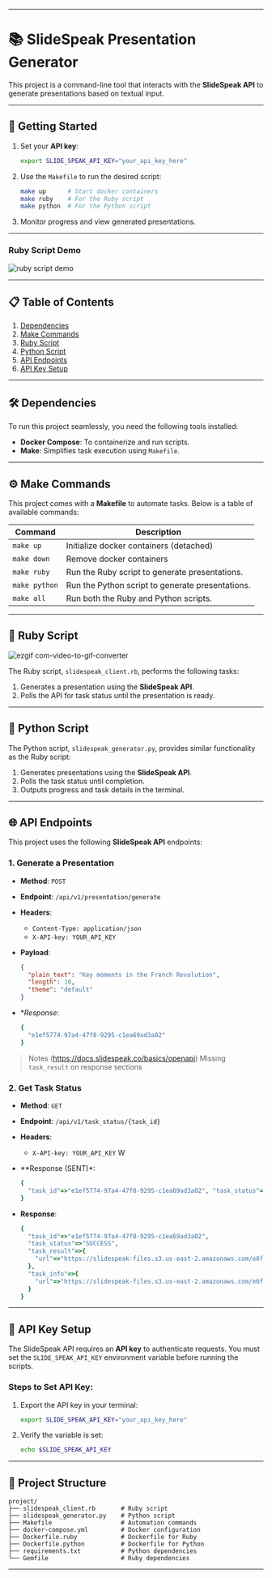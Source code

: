 
---

# 📚 SlideSpeak Presentation Generator

This project is a command-line tool that interacts with the **SlideSpeak API** to generate presentations based on textual input.

---

## 🚀 Getting Started

1. Set your **API key**:
   ```bash
   export SLIDE_SPEAK_API_KEY="your_api_key_here"
   ```

2. Use the `Makefile` to run the desired script:
   ```bash
   make up      # Start docker containers
   make ruby    # For the Ruby script
   make python  # For the Python script
   ```

3. Monitor progress and view generated presentations.

---

### Ruby Script Demo

![ruby script demo](https://github.com/user-attachments/assets/82680c02-53d1-4038-9fee-929cb5c1b1f6)

---

## 📋 Table of Contents

1. [Dependencies](#-dependencies)
2. [Make Commands](#-make-commands)
3. [Ruby Script](#-ruby-script)
4. [Python Script](#-python-script)
5. [API Endpoints](#-api-endpoints)
6. [API Key Setup](#-api-key-setup)

---

## 🛠 Dependencies

To run this project seamlessly, you need the following tools installed:

- **Docker Compose**: To containerize and run scripts.
- **Make**: Simplifies task execution using `Makefile`.

---

## ⚙️ Make Commands

This project comes with a **Makefile** to automate tasks. Below is a table of available commands:

| Command         | Description                                     |
|-----------------|-------------------------------------------------|
| `make up`       | Initialize docker containers (detached)         |
| `make down`     | Remove docker containers                        |
| `make ruby`     | Run the Ruby script to generate presentations.  |
| `make python`   | Run the Python script to generate presentations.|
| `make all`      | Run both the Ruby and Python scripts.           |

---

## 💎 Ruby Script

![ezgif com-video-to-gif-converter](https://github.com/user-attachments/assets/e786f654-9496-4e28-b868-ad4e8d74127a)

The Ruby script, `slidespeak_client.rb`, performs the following tasks:

1. Generates a presentation using the **SlideSpeak API**.
2. Polls the API for task status until the presentation is ready.

---

## 🐍 Python Script

The Python script, `slidespeak_generator.py`, provides similar functionality as the Ruby script:

1. Generates presentations using the **SlideSpeak API**.
2. Polls the task status until completion.
3. Outputs progress and task details in the terminal.

---

## 🌐 API Endpoints

This project uses the following **SlideSpeak API** endpoints:

### 1. Generate a Presentation

- **Method**: `POST`
- **Endpoint**: `/api/v1/presentation/generate`
- **Headers**:
  - `Content-Type: application/json`
  - `X-API-key: YOUR_API_KEY`
- **Payload**:
  ```json
  {
    "plain_text": "Key moments in the French Revolution",
    "length": 10,
    "theme": "default"
  }
  ```

- **Response*:
  ```rb
  {
    "e1ef5774-97a4-47f8-9295-c1ea69ad3a02"
  }
  ```

> Notes (https://docs.slidespeak.co/basics/openapi) Missing `task_result` on response sections

### 2. Get Task Status

- **Method**: `GET`
- **Endpoint**: `/api/v1/task_status/{task_id}`
- **Headers**:
  - `X-API-key: YOUR_API_KEY`
W
- **Response (SENT)*:
  ```rb
  {
    "task_id"=>"e1ef5774-97a4-47f8-9295-c1ea69ad3a02", "task_status"=>"SENT", "task_result"=>nil, "task_info"=>nil
  }
  ```

- **Response**:
  ```rb
  {
    "task_id"=>"e1ef5774-97a4-47f8-9295-c1ea69ad3a02",
    "task_status"=>"SUCCESS",
    "task_result"=>{
      "url"=>"https://slidespeak-files.s3.us-east-2.amazonaws.com/e6f70498-c6ae-4c16-a0de-663551698c5f.pptx"
    },
    "task_info"=>{
      "url"=>"https://slidespeak-files.s3.us-east-2.amazonaws.com/e6f70498-c6ae-4c16-a0de-663551698c5f.pptx"
    }
  }
  ```

---

## 🔑 API Key Setup

The SlideSpeak API requires an **API key** to authenticate requests. You must set the `SLIDE_SPEAK_API_KEY` environment variable before running the scripts.

### Steps to Set API Key:

1. Export the API key in your terminal:
   ```bash
   export SLIDE_SPEAK_API_KEY="your_api_key_here"
   ```

2. Verify the variable is set:
   ```bash
   echo $SLIDE_SPEAK_API_KEY
   ```
---

## 📂 Project Structure

```plaintext
project/
├── slidespeak_client.rb       # Ruby script
├── slidespeak_generator.py    # Python script
├── Makefile                   # Automation commands
├── docker-compose.yml         # Docker configuration
├── Dockerfile.ruby            # Dockerfile for Ruby
├── Dockerfile.python          # Dockerfile for Python
├── requirements.txt           # Python dependencies
└── Gemfile                    # Ruby dependencies
```

---
